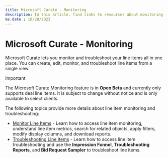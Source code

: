 ```yaml
---
title: Microsoft Curate - Monitoring
description: In this article, find links to resources about monitoring and troubleshooting all your line items in one place.
ms.date : 10/28/2023
---
```


# Microsoft Curate - Monitoring

Microsoft Curate lets you monitor and troubleshoot your line items all in one place. You can create, edit, monitor, and troubleshoot line items from a single view.

> [!IMPORTANT]
> The Microsoft Curate Monitoring feature is in **Open Beta** and currently only supports deal line items. It is subject to change without notice and is only available to select clients.

The following topics provide more details about line item monitoring and troubleshooting:

- [Monitor Line Items](monitor-line-items.md) - Learn how to access line item monitoring, understand line item metrics, search for related objects, apply filters, modify display columns, and download reports.
- [Troubleshooting Line Items](curate-troubleshooting-line-items.md) - Learn how to access line item troubleshooting and use the **Impression Funnel**, **Troubleshooting Reports**, and **Bid Request Sampler** to troubleshoot line items.
